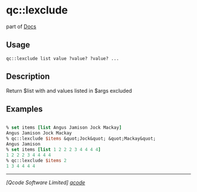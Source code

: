 qc::lexclude
============

part of [Docs](.)

Usage
-----
`
        qc::lexclude list value ?value? ?value? ...
    `

Description
-----------
Return $list with and values listed in $args excluded

Examples
--------
```tcl

% set items [list Angus Jamison Jock Mackay]     
Angus Jamison Jock Mackay
% qc::lexclude $items &quot;Jock&quot; &quot;Mackay&quot;
Angus Jamison
% set items [list 1 2 2 2 3 4 4 4 4]
1 2 2 2 3 4 4 4 4
% qc::lexclude $items 2
1 3 4 4 4 4
```

----------------------------------
*[Qcode Software Limited] [qcode]*

[qcode]: http://www.qcode.co.uk "Qcode Software"